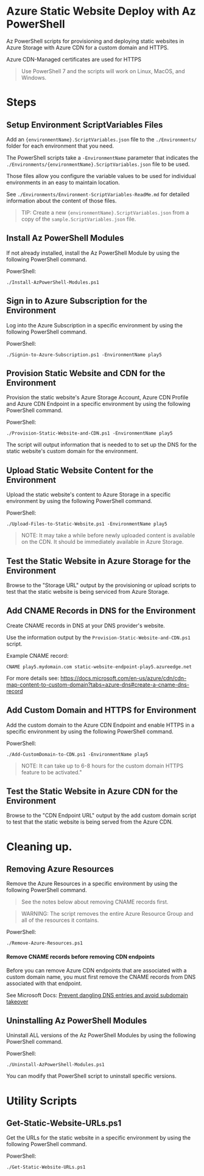 # Azure Static Website Deploy with Az PowerShell

Az PowerShell scripts for provisioning and deploying static websites in Azure Storage with Azure CDN for a custom domain and HTTPS.

Azure CDN-Managed certificates are used for HTTPS

> Use PowerShell 7 and the scripts will work on Linux, MacOS, and Windows.

# Steps

## Setup Environment ScriptVariables Files
Add an `{environmentName}.ScriptVariables.json` file to the `./Environments/` folder for each environment that you need.

The PowerShell scripts take a `-EnvironmentName` parameter that indicates the 
`./Environments/{environmentName}.ScriptVariables.json` file to be used.

Those files allow you configure the variable values to be used for individual environments in an easy to maintain location.

See `./Environments/Environment-ScriptVariables-ReadMe.md` for detailed information about the content of those files.

> TIP: Create a new `{environmentName}.ScriptVariables.json` from a copy of the `sample.ScriptVariables.json` file.


## Install Az PowerShell Modules
If not already installed, install the Az PowerShell Module by using the following PowerShell command.

PowerShell:
```
./Install-AzPowerShell-Modules.ps1
```

## Sign in to Azure Subscription for the Environment
Log into the Azure Subscription 
in a specific environment by using the following PowerShell command.

PowerShell:
```
./Signin-to-Azure-Subscription.ps1 -EnvironmentName play5
```

## Provision Static Website and CDN for the Environment
Provision the static website's Azure Storage Account, Azure CDN Profile and Azure CDN Endpoint
in a specific environment by using the following PowerShell command.

PowerShell:
```
./Provision-Static-Website-and-CDN.ps1 -EnvironmentName play5
```

The script will output information that is needed to to set up the DNS for the static website's custom domain for the environment.

## Upload Static Website Content for the Environment
Upload the static website's content to Azure Storage
in a specific environment by using the following PowerShell command.

PowerShell:
```
./Upload-Files-to-Static-Website.ps1 -EnvironmentName play5
```

> NOTE: It may take a while before newly uploaded content is available on the CDN. It should be immediately available in Azure Storage.

## Test the Static Website in Azure Storage for the Environment
Browse to the "Storage URL" output by the provisioning or upload scripts to test that the static website is being serviced from Azure Storage.

## Add CNAME Records in DNS for the Environment
Create CNAME records in DNS at your DNS provider's website.

Use the information output by the `Provision-Static-Website-and-CDN.ps1` script.

Example CNAME record:
```
CNAME play5.mydomain.com static-website-endpoint-play5.azureedge.net  
```

For more details see:
https://docs.microsoft.com/en-us/azure/cdn/cdn-map-content-to-custom-domain?tabs=azure-dns#create-a-cname-dns-record

## Add Custom Domain and HTTPS for Environment
Add the custom domain to the Azure CDN Endpoint and enable HTTPS
in a specific environment by using the following PowerShell command.

PowerShell:
```
./Add-CustomDomain-to-CDN.ps1 -EnvironmentName play5
```

> NOTE: It can take up to 6-8 hours for the custom domain HTTPS feature to be activated."

## Test the Static Website in Azure CDN for the Environment
Browse to the "CDN Endpoint URL" output by the add custom domain script to test that the static website is being served from the Azure CDN.

# Cleaning up.

## Removing Azure Resources
Remove the Azure Resources
in a specific environment by using the following PowerShell command.

> See the notes below about removing CNAME records first.

> WARNING: The script removes the entire Azure Resource Group and all of the resources it contains.

PowerShell:
```
./Remove-Azure-Resources.ps1
```
#### Remove CNAME records before removing CDN endpoints
Before you can remove Azure CDN endpoints that are associated with a custom domain name, you must first remove the CNAME records from DNS associated with that endpoint.

See Microsoft Docs: [Prevent dangling DNS entries and avoid subdomain takeover](https://docs.microsoft.com/en-us/azure/security/fundamentals/subdomain-takeover)

## Uninstalling Az PowerShell Modules
Uninstall ALL versions of the Az PowerShell Modules
by using the following PowerShell command.

PowerShell:
```
./Uninstall-AzPowerShell-Modules.ps1
```

You can modify that PowerShell script to uninstall specific versions.


# Utility Scripts

## Get-Static-Website-URLs.ps1
Get the URLs for the static website
in a specific environment by using the following PowerShell command.

PowerShell:
```
./Get-Static-Website-URLs.ps1
```
